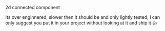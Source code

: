2d connected component

Its over enginnered, slower then it should be and only lightly tested; I can only suggest you put it in your project without looking at it and ship it :thumbsup: